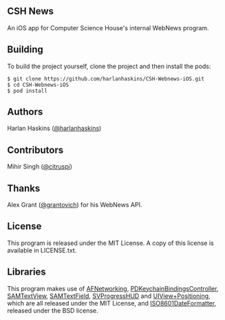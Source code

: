CSH News
---
An iOS app for Computer Science House's internal WebNews program.

Building
---

To build the project yourself, clone the project and then install the pods:

    $ git clone https://github.com/harlanhaskins/CSH-Webnews-iOS.git
    $ cd CSH-Webnews-iOS
    $ pod install 

Authors
---
Harlan Haskins ([@harlanhaskins](http://github.com/harlanhaskins))

Contributors
---
Mihir Singh ([@citruspi](http://github.com/citruspi))

Thanks
---
Alex Grant ([@grantovich](http://github.com/grantovich)) for his WebNews API.

License
---
This program is released under the MIT License. A copy of this license is available in LICENSE.txt.

Libraries
---
This program makes use of [AFNetworking](https://github.com/AFNetworking/AFNetworking), [PDKeychainBindingsController](https://github.com/carlbrown/PDKeychainBindingsController), [SAMTextView](https://github.com/soffes/SAMTextView), [SAMTextField](https://github.com/soffes/SAMTextField), [SVProgressHUD](https://github.com/samvermette/SVProgressHUD) and [UIView+Positioning](https://github.com/freak4pc/UIView-Positioning), which are all released under the MIT License, and [ISO8601DateFormatter](https://github.com/boredzo/iso-8601-date-formatter), released under the BSD license.
